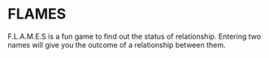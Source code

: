 # FLAMES
F.L.A.M.E.S is a fun game to find out the status of relationship. Entering two names will give you the outcome of a relationship between them.
